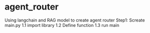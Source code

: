 # agent_router
Using langchain and RAG model to create agent router
Step1: Screate main.py
    1.1 import library
    1.2 Define function
    1.3 run main 
    
